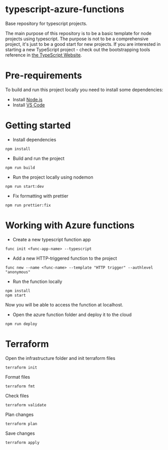 # typescript-azure-functions

Base repository for typescript projects.

The main purpose of this repository is to be a basic template for node projects using typescript. The purpose is not to be a comprehensive project, it's just to be a good start for new projects. If you are interested in starting a new TypeScript project - check out the bootstrapping tools reference in [the TypeScript Website](https://www.typescriptlang.org/docs/home.html).

# Pre-requirements

To build and run this project locally you need to install some dependencies:

- Install [Node.js](https://nodejs.org/en/)
- Install [VS Code](https://code.visualstudio.com/)

# Getting started

- Install dependencies

```
npm install
```

- Build and run the project

```
npm run build
```

- Run the project locally using nodemon

```
npm run start:dev
```

- Fix formatting with prettier

```
npm run prettier:fix
```

# Working with Azure functions

- Create a new typescript function app
```
func init <func-app-name> --typescript
```

- Add a new HTTP-triggered function to the project
```
func new --name <func-name> --template "HTTP trigger" --authlevel "anonymous"
```
- Run the function locally
```
npm install
npm start
```
Now you will be able to access the function at localhost.

- Open the azure function folder and deploy it to the cloud
```
npm run deploy
```

# Terraform

Open the infrastructure folder and init terraform files
```
terraform init
```

Format files
```
terraform fmt
```

Check files
```
terraform validate
```

Plan changes
```
terraform plan
```

Save changes
```
terraform apply
```
